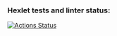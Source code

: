 ### Hexlet tests and linter status:
[![Actions Status](https://github.com/dashulyaalex/frontend-project-11/workflows/hexlet-check/badge.svg)](https://github.com/dashulyaalex/frontend-project-11/actions)